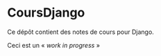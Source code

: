 # CoursDjango



Ce dépôt contient des notes de cours pour Django.

Ceci est un « _work in progress_ »